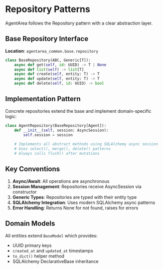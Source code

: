 # Repository Patterns

AgentArea follows the Repository pattern with a clear abstraction layer.

## Base Repository Interface

**Location**: `agentarea_common.base.repository`

```python
class BaseRepository(ABC, Generic[T]):
    async def get(self, id: UUID) -> T | None
    async def list(self) -> list[T]
    async def create(self, entity: T) -> T
    async def update(self, entity: T) -> T
    async def delete(self, id: UUID) -> bool
```

## Implementation Pattern

Concrete repositories extend the base and implement domain-specific logic:

```python
class AgentRepository(BaseRepository[Agent]):
    def __init__(self, session: AsyncSession):
        self.session = session
    
    # Implements all abstract methods using SQLAlchemy async session
    # Uses select(), merge(), delete() patterns
    # Always calls flush() after mutations
```

## Key Conventions

1. **Async/Await**: All operations are asynchronous
2. **Session Management**: Repositories receive AsyncSession via constructor
3. **Generic Types**: Repositories are typed with their entity type
4. **SQLAlchemy Integration**: Uses modern SQLAlchemy async patterns
5. **Error Handling**: Returns None for not found, raises for errors

## Domain Models

All entities extend `BaseModel` which provides:
- UUID primary keys
- `created_at` and `updated_at` timestamps
- `to_dict()` helper method
- SQLAlchemy DeclarativeBase inheritance